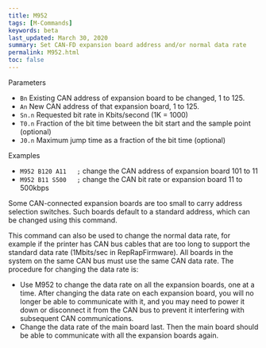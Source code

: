 ```yaml
---
title: M952
tags: [M-Commands] 
keywords: beta 
last_updated: March 30, 2020 
summary: Set CAN-FD expansion board address and/or normal data rate 
permalink: M952.html
toc: false 
---
```



Parameters

* `Bn` Existing CAN address of expansion board to be changed, 1 to 125.
* `An` New CAN address of that expansion board, 1 to 125.
* `Sn.n` Requested bit rate in Kbits/second (1K = 1000)
* `T0.n` Fraction of the bit time between the bit start and the sample point (optional)
* `J0.n` Maximum jump time as a fraction of the bit time (optional)

Examples

* ` M952 B120 A11   ; `  change the CAN address of expansion board 101 to 11
* ` M952 B11 S500   ; `  change the CAN bit rate or expansion board 11 to 500kbps

Some CAN-connected expansion boards are too small to carry address selection switches. Such boards default to a standard address, which can be changed using this command.

This command can also be used to change the normal data rate, for example if the printer has CAN bus cables that are too long to support the standard data rate (1Mbits/sec in RepRapFirmware). All boards in the system on the same CAN bus must use the same CAN data rate. The procedure for changing the data rate is:

* Use M952 to change the data rate on all the expansion boards, one at a time. After changing the data rate on each expansion board, you will no longer be able to communicate with it, and you may need to power it down or disconnect it from the CAN bus to prevent it interfering with subsequent CAN communications.
* Change the data rate of the main board last. Then the main board should be able to communicate with all the expansion boards again.

